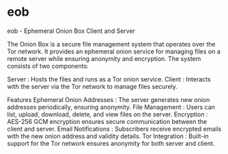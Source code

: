 # eob
eob - Ephemeral Onion Box Client and Server

The Onion Box is a secure file management system that operates over the Tor network. It provides an ephemeral onion service for managing files on a remote server while ensuring anonymity and encryption. The system consists of two components:

Server : Hosts the files and runs as a Tor onion service.
Client : Interacts with the server via the Tor network to manage files securely.

Features
Ephemeral Onion Addresses : The server generates new onion addresses periodically, ensuring anonymity.
File Management : Users can list, upload, download, delete, and view files on the server.
Encryption : AES-256 GCM encryption ensures secure communication between the client and server.
Email Notifications : Subscribers receive encrypted emails with the new onion address and validity details.
Tor Integration : Built-in support for the Tor network ensures anonymity for both server and client.
